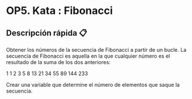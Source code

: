 # OP5. Kata : Fibonacci 

## Descripción rápida 📋
Obtener los números de la secuencia de Fibonacci a partir de un bucle.
La secuencia de Fibonacci es aquella en la que cualquier número es el resultado de la suma de los dos anteriores:

1 1 2 3 5 8 13 21 34 55 89 144 233


Crear una variable que determine el número de elementos que saque la secuencia.